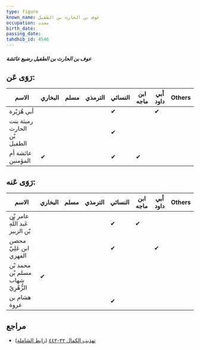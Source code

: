```yaml
---
type: figure
known_name: عوف بن الحارث بن الطفيل
occupation: محدث
birth_date:
passing_date:
tahdhib_id: 4546
---
```

##### عوف بن الحارث بن الطفيل رضيع عائشة

## رَوَى عَن:
| الاسم                       | البخاري | مسلم | الترمذي | النسائي | ابن ماجه | أبي داود | Others |
| --------------------------- | ------- | ---- | ------- | ------- | -------- | -------- | ------ |
| أبي هُرَيْرة                |         |      |         | ✔       |          | ✔        |        |
| رميثة بنت الحارث بْن الطفيل |         |      |         | ✔       |          |          |        |
| عائشة أم المؤمنين           | ✔       |      |         | ✔       | ✔        |          |        |
## رَوَى عَنه:
| الاسم                              | البخاري | مسلم | الترمذي | النسائي | ابن ماجه | أبي داود | Others |
| ---------------------------------- | ------- | ---- | ------- | ------- | -------- | -------- | ------ |
| عامر بْن عَبد اللَّهِ بْن الزبير   |         |      |         | ✔       | ✔        |          |        |
| محصن ابن عَلِيّ الفهري             |         |      |         | ✔       |          | ✔        |        |
| محمد بْن مسلم بْن شهاب الزُّهْرِيّ | ✔       |      |         |         |          |          |        |
| هشام بن عروة                       |         |      |         | ✔       |          |          |        |
## مراجع
- [تهذيب الكمال ٢٢-٤٤٢](obsidian://open?vault=Tahdhib-al-Kamal&file=Figures/٤٥٤٦-عوف%20بن%20الحارث%20بن%20الطفيل%20رضيع%20عائشة) ([رابط الشاملة](https://shamela.ws/book/3722/11695))